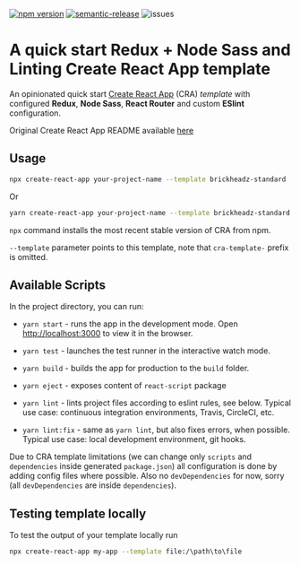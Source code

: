 [![npm version](https://badge.fury.io/js/cra-template-brickheadz-standard.svg)](https://badge.fury.io/js/cra-template-brickheadz-standard)
[![semantic-release](https://img.shields.io/badge/%20%20%F0%9F%93%A6%F0%9F%9A%80-semantic--release-e10079.svg)](https://github.com/semantic-release/semantic-release)
![issues](https://img.shields.io/github/issues/brickheadz/cra-template-brickheadz-standard)

# A quick start Redux + Node Sass and Linting Create React App template

An opinionated quick start [Create React App](https://github.com/facebook/create-react-app) (CRA) _template_ with configured **Redux**, **Node Sass**, **React Router** and custom **ESlint** configuration.

Original Create React App README available [here](./README_CRA.md)

## Usage

```bash
npx create-react-app your-project-name --template brickheadz-standard
```

Or

```bash
yarn create-react-app your-project-name --template brickheadz-standard
```

`npx` command installs the most recent stable version of CRA from npm.

`--template` parameter points to this template, note that `cra-template-` prefix is omitted.

## Available Scripts

In the project directory, you can run:

- `yarn start` - runs the app in the development mode. Open [http://localhost:3000](http://localhost:3000) to view it in the browser.

- `yarn test` - launches the test runner in the interactive watch mode.

- `yarn build` - builds the app for production to the `build` folder.

- `yarn eject` - exposes content of `react-script` package

- `yarn lint` - lints project files according to eslint rules, see below. Typical use case: continuous integration environments, Travis, CircleCI, etc.

- `yarn lint:fix` - same as `yarn lint`, but also fixes errors, when possible. Typical use case: local development environment, git hooks.

Due to CRA template limitations (we can change only `scripts` and `dependencies` inside generated `package.json`) all configuration is done by adding config files where possible. Also no `devDependencies` for now, sorry (all `devDependencies` are inside `dependencies`).

## Testing template locally

To test the output of your template locally run

```bash
npx create-react-app my-app --template file:/\path\to\file
```
